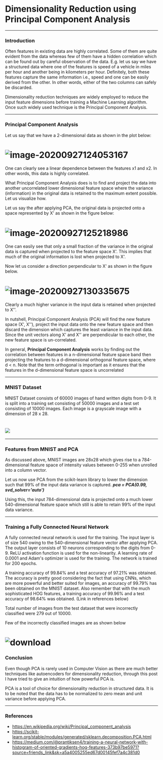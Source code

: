 # Dimensionality Reduction using Principal Component Analysis

------

### Introduction

Often features in existing data are highly correlated. Some of them are quite evident from the data whereas few of them have a hidden correlation which can be found out by careful observation of the data. E.g. let us say we have a structured data where one of the features is speed of a vehicle in miles per hour and another being in kilometers per hour. Definitely, both these features capture the same information i.e., speed and one can be easily derived from the other. In other words, either of the two columns can safely be discarded. 

Dimensionality reduction techniques are widely employed to reduce the input feature dimensions before training a Machine Learning algorithm. Once such widely used technique is the Principal Component Analysis.

------

### Principal Component Analysis

Let us say that we have a 2-dimensional data as shown in the plot below:

![image-20200927124053167](images/image-20200927124053167.png)
=======

One can clearly see a linear dependence between the features x1 and x2. In other words, this data is highly correlated. 

What Principal Component Analysis does is to find and project the data into another uncorrelated lower dimensional feature space where the variance (information) in the original data is retained to the maximum extent possible. Let us visualize how.

Let us say the after applying PCA, the original data is projected onto a space represented by X' as shown in the figure below:

![image-20200927125218986](images/image-20200927125218986.png)
=======
One can easily see that only a small fraction of the variance in the original data is captured when projected to the feature space X'. This implies that much of the original information is lost when projected to X'. 

Now let us consider a direction perpendicular to X' as shown in the figure below.

![image-20200927130335675](images/image-20200927130335675.png)
=======
Clearly a much higher variance in the input data is retained when projected to X''. 

In nutshell, Principal Component Analysis (PCA) will find the new feature space (X', X''), project the input data onto the new feature space and then discard the dimension which captures the least variance in the input data. Since the unit vectors along X' and X'' are perpendicular to each other, the new feature space is un-correlated. 

In general, **Principal Component Analysis** works by finding out the correlation between features in a n-dimensional feature space band then projecting the features to a d-dimensional orthogonal feature space, where d < n. Note that the term orthogonal is important as it ensures that the features in the d-dimensional feature space is uncorrelated

------

### MNIST Dataset

MNIST Dataset consists of 60000 images of hand written digits from 0-9. It is split into a training set consisting of 50000 images and a test set consisting of 10000 images. Each image is a grayscale image with a dimension of 28 x 28.

![](images/mnist.png)
=======



------

### Features from MNIST and PCA

As discussed above, MNIST images are 28x28 which gives rise to a 784-dimensional feature space of intensity values between 0-255 when unrolled into a column vector. 

Let us now use PCA from the scikit-learn library to lower the dimension such that 99% of the input data variance is captured.
***pca = PCA(0.99, svd_solver='auto')***

Using this, the input 784-dimensional data is projected onto a much lower 540-dimensional feature space which still is able to retain 99% of the input data variance.

------

### Training a Fully Connected Neural Network

A fully connected neural network is used for the training. The input layer is of size 540 owing to the 540-dimensional feature vector after applying PCA. The output layer consists of 10 neurons corresponding to the digits from 0-9. ReLU activation function is used for the non-linearity. A learning rate of 0.0001 and Adam's optimizer is used for the training. The network is trained for 200 epochs.

A training accuracy of 99.84% and a test accuracy of 97.21% was obtained. 
The accuracy is pretty good considering the fact that using CNNs, which are more powerful and better suited for images, an accuracy of 99.79% has been obtained on the MNIST dataset.
Also remember that with the much sophisticated HOG features, a training accuracy of 99.96% and a test accuracy of 98.64% was obtained. (Link in references below)

Total number of images from the test dataset that were incorrectly classified were 279 out of 10000.

Few of the incorrectly classified images are as shown below

![download](images/download.png)
=======



### Conclusion

Even though PCA is rarely used in Computer Vision as there are much better techniques like autoencoders for dimensionality reduction, through this post I have tried to give an intuition of how powerful PCA is. 

PCA is a tool of choice for dimensionality reduction in structured data. It is to be noted that the data has to be normalized to zero mean and unit variance before applying PCA. 

------

### References

- https://en.wikipedia.org/wiki/Principal_component_analysis
- https://scikit-learn.org/stable/modules/generated/sklearn.decomposition.PCA.html
- https://medium.com/@prantiksen4/training-a-neural-network-with-histogram-of-oriented-gradients-hog-features-373b97be5971?source=friends_link&sk=a5a4005255ed67d00145fef7a4c381d0